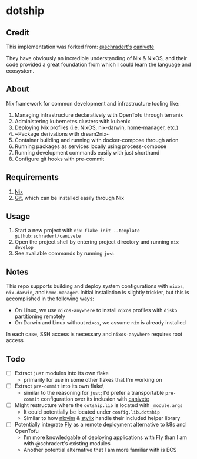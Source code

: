 # dotship

## Credit

This implementation was forked from: [@schradert's](https://github.com/schradert) [canivete](https://github.com/schradert/dotship)

They have obviously an incredible understanding of Nix & NixOS, and their code provided a great foundation from which I could learn the language and ecosystem.

## About

Nix framework for common development and infrastructure tooling like:

1. Managing infrastructure declaratively with OpenTofu through terranix
2. Administering kubernetes clusters with kubenix
3. Deploying Nix profiles (i.e. NixOS, nix-darwin, home-manager, etc.)
4. ~Package derivations with dream2nix~
5. Container building and running with docker-compose through arion
6. Running packages as services locally using process-compose
7. Running development commands easily with just shorthand
8. Configure git hooks with pre-commit

## Requirements

1. [Nix](https://nixos.org/download/)
2. [Git](https://git-scm.com/), which can be installed easily through Nix

## Usage

1. Start a new project with `nix flake init --template github:schradert/canivete`
2. Open the project shell by entering project directory and running `nix develop`
3. See available commands by running `just`

## Notes

This repo supports building and deploy system configurations with `nixos`, `nix-darwin`, and `home-manager`.
Initial installation is slightly trickier, but this is accomplished in the following ways:

- On Linux, we use `nixos-anywhere` to install `nixos` profiles with `disko` partitioning remotely
- On Darwin and Linux without `nixos`, we assume `nix` is already installed

In each case, SSH access is necessary and `nixos-anywhere` requires root access

## Todo

- [ ] Extract `just` modules into its own flake
  - primarily for use in some other flakes that I'm working on
- [ ] Extract `pre-commit` into its own flake\
  - similar to the reasoning for `just`; I'd prefer a transportable `pre-commit` configuration over its inclusion with [canivete](https://github.com/schradert/canivete)
- [ ] Might restructure where the `dotship.lib` is located with `_module.args`
  - It could potentially be located under `config.lib.dotship`
  - Similar to how [nixvim](https://github.com/nix-community/nixvim) & [stylix](https://github.com/danth/stylix) handle their included helper library
- [ ] Potentially integrate [Fly](https://fly.io) as a remote deployment alternative to k8s and OpenTofu
  - I'm more knowledgable of deploying applications with Fly than I am with @schradert's existing modules
  - Another potential alternative that I am more familiar with is ECS
